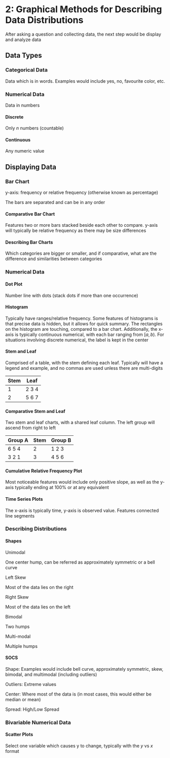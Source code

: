 # 2: Graphical Methods for Describing Data Distributions

After asking a question and collecting data, the next step would be display and analyze data

## Data Types

### Categorical Data

Data which is in words. Examples would include yes, no, favourite color, etc.

### Numerical Data

Data in numbers

#### Discrete

Only $n$ numbers (countable)

#### Continuous

Any numeric value

## Displaying Data

### Bar Chart

y-axis: frequency or relative frequency (otherwise known as percentage)

The bars are separated and can be in any order

#### Comparative Bar Chart

Features two or more bars stacked beside each other to compare. y-axis will typically be relative frequency as there may be size differences

#### Describing Bar Charts

Which categories are bigger or smaller, and if comparative, what are the difference and similarities between categories

### Numerical Data

#### Dot Plot

Number line with dots (stack dots if more than one occurrence)

#### Histogram

Typically have ranges/relative frequency. Some features of histograms is that precise data is hidden, but it allows for quick summary. The rectangles on the histogram are touching, compared to a bar chart. Additionally, the x-axis is typically continuous numerical, with each bar ranging from $[a,b)$. For situations involving discrete numerical, the label is kept in the center

#### Stem and Leaf

Comprised of a table, with the stem defining each leaf. Typically will have a legend and example, and no commas are used unless there are multi-digits

| Stem | Leaf |
| --- | --- |
| 1 | 2 3 4 |
| 2 | 5 6 7 |

#### Comparative Stem and Leaf

Two stem and leaf charts, with a shared leaf column. The left group will ascend from right to left

| Group A | Stem | Group B |
| --- | --- | --- |
| 6 5 4 | 2 | 1 2 3 |
| 3 2 1 | 3 | 4 5 6 |

#### Cumulative Relative Frequency Plot

Most noticeable features would include only positive slope, as well as the y-axis typically ending at 100% or at any equivalent

#### Time Series Plots

The x-axis is typically time, y-axis is observed value. Features connected line segments

### Describing Distributions

#### Shapes

Unimodal

One center hump, can be referred as approximately symmetric or a bell curve

Left Skew

Most of the data lies on the right

Right Skew

Most of the data lies on the left

Bimodal

Two humps

Multi-modal

Multiple humps

#### SOCS

Shape: Examples would include bell curve, approximately symmetric, skew, bimodal, and multimodal (including outliers)

Outliers: Extreme values

Center: Where most of the data is (in most cases, this would either be median or mean)

Spread: High/Low Spread

### Bivariable Numerical Data

#### Scatter Plots

Select one variable which causes y to change, typically with the $y \text{ vs } x$ format